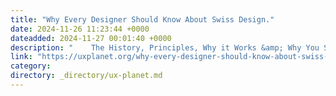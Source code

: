 ```yaml
---
title: "Why Every Designer Should Know About Swiss Design."
date: 2024-11-26 11:23:44 +0000
dateadded: 2024-11-27 00:01:40 +0000
description: "    The History, Principles, Why it Works &amp; Why You Should Care  Continue reading on UX Planet »  "
link: "https://uxplanet.org/why-every-designer-should-know-about-swiss-design-a1c51993a444?source=rss----819cc2aaeee0---4"
category:
directory: _directory/ux-planet.md
---
```

